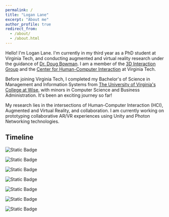 ```yaml
---
permalink: /
title: "Logan Lane"
excerpt: "About me"
author_profile: true
redirect_from: 
  - /about/
  - /about.html
---
```


Hello! I'm Logan Lane. I'm currently in my third year as a PhD student at Virginia Tech, and conducting augmented and virtual reality research under the guidance of [Dr. Doug Bowman](https://wordpress.cs.vt.edu/3digroup/author/dbowman/). I am a member of the [3D Interaction Group](https://wordpress.cs.vt.edu/3digroup/) and the [Center for Human-Computer Interaction](https://hci.icat.vt.edu) at Virginia Tech.

Before joining Virginia Tech, I completed my Bachelor's of Science in Management and Information Systems from [The University of Virginia's College at Wise](https://www.uvawise.edu), with minors in Computer Science and Business Administration. It's been an exciting journey so far!

My research lies in the intersections of Human-Computer Interaction (HCI), Augmented and Virtual Reality, and collaboration. I am currently working on prototyping collaborative AR/VR experiences using Unity and Photon Networking technologies. 

<h2>Timeline</h2>

![Static Badge](https://img.shields.io/badge/Joined%20NASA%20as%20a%20Human%20Factors%20AR%2FVR%20Engineering%20Intern-%20?style=flat&label=June%202024&labelColor=CF4420&color=630031)

![Static Badge](https://img.shields.io/badge/Graduated%20From%20Virginia%20Tech%20with%20Master's%20Degree%20in%20Computer%20Science-%20?style=flat&label=May%202024&labelColor=CF4420&color=630031)

![Static Badge](https://img.shields.io/badge/Presented%203DUI%20Contest%20Entry%20at%20IEEE%20VR%202024-%20?style=flat&label=March%202024&labelColor=CF4420&color=630031)

![Static Badge](https://img.shields.io/badge/Led%20Team%20to%20Create%20Entry%20for%20IEEE%20VR%202024%203DUI%20Contest-%20?style=flat&label=February%202024&labelColor=CF4420&color=630031)

![Static Badge](https://img.shields.io/badge/Passed%20Ph.D.%20Qualifying%20Exam-%20?style=flat&label=March%202023&labelColor=CF4420&color=630031)

![Static Badge](https://img.shields.io/badge/Joined%20the%203D%20Interaction%20Group-%20?style=flat&label=December%202021&labelColor=CF4420&color=630031)

![Static Badge](https://img.shields.io/badge/Joined%20Virginia%20Tech%20as%20a%20Ph.D%20Student-%20?style=flat&label=August%202021&labelColor=CF4420&color=630031)


